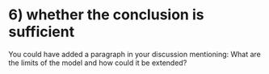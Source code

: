 # 6) whether the conclusion is sufficient

You could have added a paragraph in your discussion mentioning: What are the limits of the model and how could it be extended?
